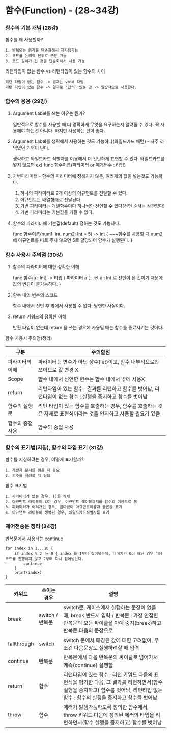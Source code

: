 # 함수(Function) - (28~34강)

### 함수의 기본 개념 (28강)

함수를 왜 사용할까?

    1. 반복되는 동작을 단순화해서 재사용가능
    2. 코드를 논리적 단위로 구분 가능
    3. 코드 길이가 긴 것을 단순화해서 사용 가능

리턴타입이 없는 함수 vs 리턴타입이 있는 함수의 차이

    리턴 타입이 없는 함수 -> 결과는 void 타입
    리턴 타입이 있는 함수 -> 결과로 "값"이 있는 것 -> 일반적으로 사용한다.
    
### 함수의 응용 (29강)

1. Argument Label를 쓰는 이유는 뭔가?

    일반적으로 함수를 사용할 때 더 명확하게 무엇을 요구하는지 알려줄 수 있다. 꼭 사용해야 하는건 아니다. 하지만 사용하는 편이 좋다.
    
    
2. Argument Label를 생략해서 사용하는 것도 가능하다(와일드카드 패턴) - 자주 까먹었던 기억이 난다.

    생략하고 와일드카드 식별자를 이용해서 더 간단하게 표현할 수 있다. 와일드카드를 넣지 않으면 ex) func 함수이름(파라미터 or 매개변수 : 타입)
    
    
3. 가변파라미터 - 함수의 파라미터에 정해지지 않은, 여러개의 값을 넣는것도 가능하다.
    
    1. 하나의 파라미터로 2개 이상의 아규먼트를 전달할 수 있다.
    2. 아규먼트는 배열형태로 전달된다.
    3. 가변 파라미터는 개별함수마다 하나씩만 선언할 수 있다(선언 순서는 상관없다)
    4. 가변 파라미터는 기본값을 가질 수 없다.
    
    
4. 함수의 파라미터에 기본값(default) 정하는 것도 가능하다.

    func 함수이름(num1: Int, num2: Int = 5) -> Int {
        ~~~함수를 사용할 때 num2에 아규먼트를 따로 주지 않으면 5로 할당되어 함수가 실행된다. 
    }


### 함수 사용시 주의점 (30강)

1. 함수의 파라미터에 대한 정확한 이해

    func 함수(a : Int) -> 타입 {
    파라미터 a 는 let a : Int 로 선언이 된 것이기 때문에 값의 변경이 불가능하다. 
    }
    
2. 함수 내의 변수의 스코프 

    함수 내에서 선언 후 밖에서 사용할 수 없다. 당연한 사실이다.
    
3. return 키워드의 정확한 이해

    반환 타입이 없는데 return 을 쓰는 경우에 사용될 때는 함수를 종료시키는 것이다.
 
함수 사용시 주의점(정리)
    
| 구분   | 주의할점 |
| ------ | ------ |
| 파라미터의 이해 | 파라미터는 변수가 아닌 상수(let)이고, 함수 내부적으로만 쓰이므로 값 변경 X |
| Scope | 함수 내에서 선언한 변수는 함수 내에서 밖에 사용X | 
| return | 리턴타입이 있는 함수 : 결과를 리턴하고 함수를 벗어남, 리턴타입이 없는 함수 : 실행을 중지하고 함수를 벗어남 |
| 함수의 실행문 | 리턴 타입이 있는 함수를 호출하는 경우, 함수를 호출하는 것은 자체로 표현식이라는 것을 인지하고 사용할 필요가 있음 | 
| 함수의 중첩 사용 | 함수의 중첩 사용 | 

### 함수의 표기법(지칭), 함수의 타입 표기 (31강)

함수를 지칭하려는 경우, 어떻게 표기할까?

    1. 개발자 문서를 읽을 때 중요
    2. 함수를 지칭할 때 필요
    
함수 표기법

    1. 파라미터가 없는 경우, ()를 삭제
    2. 아규먼트 레이블이 있는 경우, 아규먼트 레이블까지를 함수의 이름으로 봄
    3. 파라미터가 여러개인 경우, 콤마없이 아규먼트이름과 콜론을 표기
    4. 아규먼트 레이블이 생략된 경우, 와일드카드식별자를 표기
    
    
### 제어전송문 정리 (34강)

반복문에서 사용되는 continue

    for index in 1...10 {
        if index % 2 != 0 { index 를 1부터 집어넣는데, 나머지가 0이 아닌 경우 다음코드를 진행하지 않고 2부터 다시 집어넣는다.
            continue
        }
        print(index)
    }


| 키워드   | 쓰이는 경우 | 설명 |
| ------ | ------ | ------ | 
| break | switch / 반복문 | switch문: 케이스에서 실행하는 문장이 없을 때, break 반드시 입력 / 반복문 : 가장 인접한 반복문의 모든 싸이클을 아예 중지(break)하고 반복문 다음의 문장으로 |
| fallthrough | switch | switch 문에서 매칭된 값에 대한 고려없이, 무조건 다음문장도 실행하려할 때 입력 | 
| continue | 반복문 | 반복문에서 다음 반복문의 싸이클로 넘어가서 계속(continue) 실행함 |
| return | 함수 | 리턴타입이 있는 함수 : 리턴 키워드 다음의 표현식을 평가한 다음, 그 결과를 리턴하면서(함수 실행을 중지하고) 함수를 벗어남, 리턴타입 없는 함수 : 함수의 실행을 중지하고 함수를 벗어남 |
| throw | 함수 | 에러가 발생가능하도록 정의한 함수에서, throw 키워드 다음에 정의된 에러의 타입을 리턴하면서(함수 실행을 중지하고) 함수를 벗어남 |
